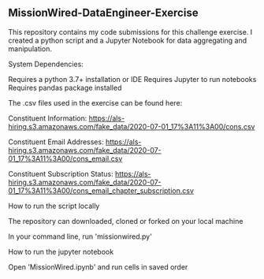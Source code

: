 ## MissionWired-DataEngineer-Exercise

This repository contains my code submissions for this challenge exercise. I created a python script and a Jupyter Notebook for data aggregating and manipulation.


System Dependencies:

Requires a python 3.7+ installation or IDE
Requires Jupyter to run notebooks
Requires pandas package installed


The .csv files used in the exercise can be found here:

Constituent Information: https://als-hiring.s3.amazonaws.com/fake_data/2020-07-01_17%3A11%3A00/cons.csv

Constituent Email Addresses: https://als-hiring.s3.amazonaws.com/fake_data/2020-07-01_17%3A11%3A00/cons_email.csv

Constituent Subscription Status: https://als-hiring.s3.amazonaws.com/fake_data/2020-07-01_17%3A11%3A00/cons_email_chapter_subscription.csv




How to run the script locally

The repository can downloaded, cloned or forked on your local machine

In your command line, run 'missionwired.py'

How to run the jupyter notebook

Open 'MissionWired.ipynb' and run cells in saved order
